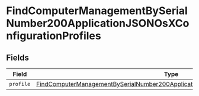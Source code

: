 # FindComputerManagementBySerialNumber200ApplicationJSONOsXConfigurationProfiles


## Fields

| Field                                                                                                                                                                                                     | Type                                                                                                                                                                                                      | Required                                                                                                                                                                                                  | Description                                                                                                                                                                                               |
| --------------------------------------------------------------------------------------------------------------------------------------------------------------------------------------------------------- | --------------------------------------------------------------------------------------------------------------------------------------------------------------------------------------------------------- | --------------------------------------------------------------------------------------------------------------------------------------------------------------------------------------------------------- | --------------------------------------------------------------------------------------------------------------------------------------------------------------------------------------------------------- |
| `profile`                                                                                                                                                                                                 | [FindComputerManagementBySerialNumber200ApplicationJSONOsXConfigurationProfilesProfile](../../models/operations/findcomputermanagementbyserialnumber200applicationjsonosxconfigurationprofilesprofile.md) | :heavy_minus_sign:                                                                                                                                                                                        | N/A                                                                                                                                                                                                       |